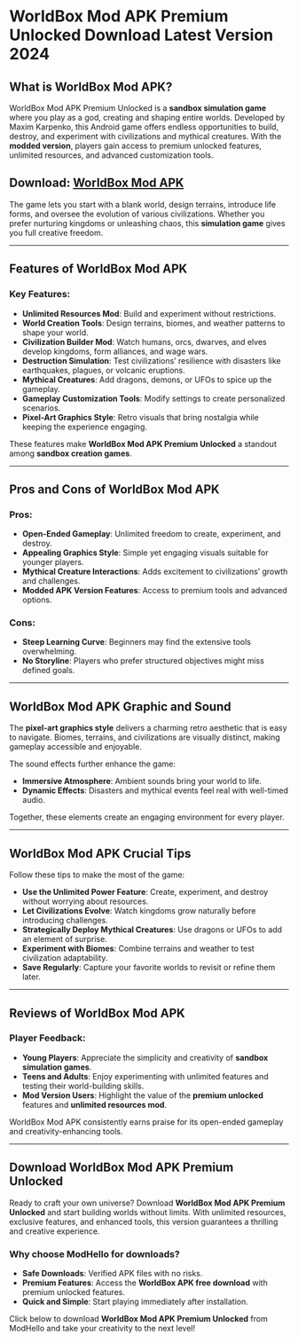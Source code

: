 # WorldBox Mod APK Premium Unlocked Download Latest Version 2024

## What is WorldBox Mod APK?

WorldBox Mod APK Premium Unlocked is a **sandbox simulation game** where you play as a god, creating and shaping entire worlds. Developed by Maxim Karpenko, this Android game offers endless opportunities to build, destroy, and experiment with civilizations and mythical creatures. With the **modded version**, players gain access to premium unlocked features, unlimited resources, and advanced customization tools.

## Download: [WorldBox Mod APK](https://modhello.com/worldbox/)

The game lets you start with a blank world, design terrains, introduce life forms, and oversee the evolution of various civilizations. Whether you prefer nurturing kingdoms or unleashing chaos, this **simulation game** gives you full creative freedom.

---

## Features of WorldBox Mod APK

### Key Features:
- **Unlimited Resources Mod**: Build and experiment without restrictions.
- **World Creation Tools**: Design terrains, biomes, and weather patterns to shape your world.
- **Civilization Builder Mod**: Watch humans, orcs, dwarves, and elves develop kingdoms, form alliances, and wage wars.
- **Destruction Simulation**: Test civilizations’ resilience with disasters like earthquakes, plagues, or volcanic eruptions.
- **Mythical Creatures**: Add dragons, demons, or UFOs to spice up the gameplay.
- **Gameplay Customization Tools**: Modify settings to create personalized scenarios.
- **Pixel-Art Graphics Style**: Retro visuals that bring nostalgia while keeping the experience engaging.

These features make **WorldBox Mod APK Premium Unlocked** a standout among **sandbox creation games**.

---

## Pros and Cons of WorldBox Mod APK

### Pros:
- **Open-Ended Gameplay**: Unlimited freedom to create, experiment, and destroy.
- **Appealing Graphics Style**: Simple yet engaging visuals suitable for younger players.
- **Mythical Creature Interactions**: Adds excitement to civilizations’ growth and challenges.
- **Modded APK Version Features**: Access to premium tools and advanced options.

### Cons:
- **Steep Learning Curve**: Beginners may find the extensive tools overwhelming.
- **No Storyline**: Players who prefer structured objectives might miss defined goals.

---

## WorldBox Mod APK Graphic and Sound

The **pixel-art graphics style** delivers a charming retro aesthetic that is easy to navigate. Biomes, terrains, and civilizations are visually distinct, making gameplay accessible and enjoyable.

The sound effects further enhance the game:
- **Immersive Atmosphere**: Ambient sounds bring your world to life.
- **Dynamic Effects**: Disasters and mythical events feel real with well-timed audio.

Together, these elements create an engaging environment for every player.

---

## WorldBox Mod APK Crucial Tips

Follow these tips to make the most of the game:

- **Use the Unlimited Power Feature**: Create, experiment, and destroy without worrying about resources.
- **Let Civilizations Evolve**: Watch kingdoms grow naturally before introducing challenges.
- **Strategically Deploy Mythical Creatures**: Use dragons or UFOs to add an element of surprise.
- **Experiment with Biomes**: Combine terrains and weather to test civilization adaptability.
- **Save Regularly**: Capture your favorite worlds to revisit or refine them later.

---

## Reviews of WorldBox Mod APK

### Player Feedback:
- **Young Players**: Appreciate the simplicity and creativity of **sandbox simulation games**.
- **Teens and Adults**: Enjoy experimenting with unlimited features and testing their world-building skills.
- **Mod Version Users**: Highlight the value of the **premium unlocked** features and **unlimited resources mod**.

WorldBox Mod APK consistently earns praise for its open-ended gameplay and creativity-enhancing tools.

---

## Download WorldBox Mod APK Premium Unlocked

Ready to craft your own universe? Download **WorldBox Mod APK Premium Unlocked** and start building worlds without limits. With unlimited resources, exclusive features, and enhanced tools, this version guarantees a thrilling and creative experience.

### Why choose ModHello for downloads?
- **Safe Downloads**: Verified APK files with no risks.
- **Premium Features**: Access the **WorldBox APK free download** with premium unlocked features.
- **Quick and Simple**: Start playing immediately after installation.

Click below to download **WorldBox Mod APK Premium Unlocked** from ModHello and take your creativity to the next level!